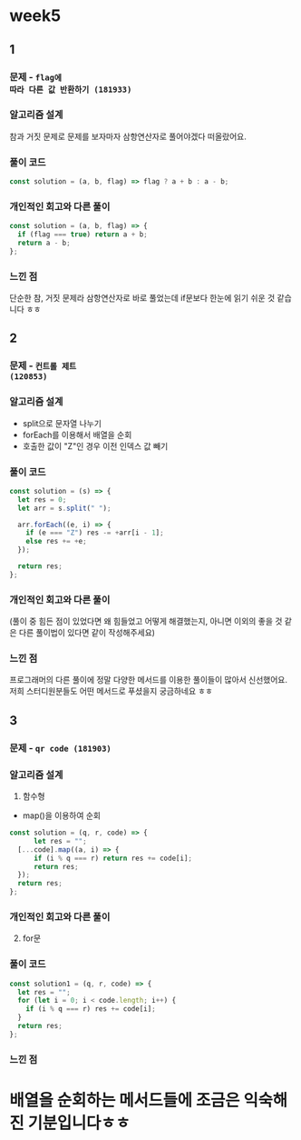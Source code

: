 
# week5

## 1

### 문제 - <code>flag에 따라 다른 값 반환하기 (181933) </code>

### 알고리즘 설계

참과 거짓 문제로 문제를 보자마자 삼항연산자로 풀어야겠다 떠올랐어요.

### 풀이 코드

```javascript
const solution = (a, b, flag) => flag ? a + b : a - b;
```

### 개인적인 회고와 다른 풀이

```javascript
const solution = (a, b, flag) => {
  if (flag === true) return a + b;
  return a - b;
};
```

### 느낀 점

단순한 참, 거짓 문제라 삼항연산자로 바로 풀었는데
if문보다 한눈에 읽기 쉬운 것 같습니다 ㅎㅎ


## 2

### 문제 - <code>컨트롤 제트 (120853)</code>

### 알고리즘 설계

- split으로 문자열 나누기
- forEach를 이용해서 배열을 순회
- 호출한 값이 "Z"인 경우 이전 인덱스 값 빼기

### 풀이 코드

```javascript
const solution = (s) => {
  let res = 0;
  let arr = s.split(" ");

  arr.forEach((e, i) => {
    if (e === "Z") res -= +arr[i - 1];
    else res += +e;
  });

  return res;
};
```

### 개인적인 회고와 다른 풀이

(풀이 중 힘든 점이 있었다면 왜 힘들었고 어떻게 해결했는지, 아니면 이외의 좋을 것 같은 다른 풀이법이 있다면 같이 작성해주세요)

### 느낀 점

프로그래머의 다른 풀이에 정말 다양한 메서드를 이용한 풀이들이 많아서 신선했어요.
저희 스터디원분들도 어떤 메서드로 푸셨을지 궁금하네요 ㅎㅎ

## 3

### 문제 - <code>qr code (181903) </code>

### 알고리즘 설계

1) 함수형
- map()을 이용하여 순회

```javascript
const solution = (q, r, code) => {
      let res = "";
  [...code].map((a, i) => {
      if (i % q === r) return res += code[i];
      return res;
  });
  return res;
};
```

### 개인적인 회고와 다른 풀이

2) for문

### 풀이 코드

```javascript
const solution1 = (q, r, code) => {
  let res = "";
  for (let i = 0; i < code.length; i++) {
    if (i % q === r) res += code[i];
  }
  return res;
};
```

### 느낀 점

배열을 순회하는 메서드들에 조금은 익숙해진 기분입니다ㅎㅎ
=======

